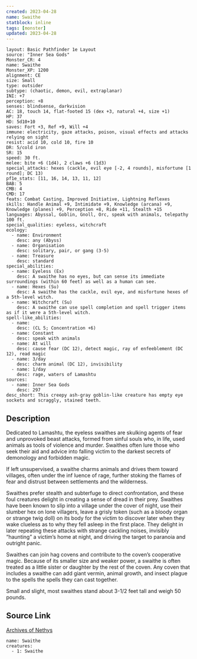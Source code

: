 ```yaml
---
created: 2023-04-28
name: Swaithe
statblock: inline
tags: [monster]
updated: 2023-04-28
---
```

```statblock
layout: Basic Pathfinder 1e Layout
source: "Inner Sea Gods"
Monster_CR: 4
name: Swaithe
Monster_XP: 1200
alignment: CE
size: Small
type: outsider
subtype: (chaotic, demon, evil, extraplanar)
INI: +7
perception: +8
senses: blindsense, darkvision
AC: 18, touch 14, flat-footed 15 (dex +3, natural +4, size +1)
HP: 37
HD: 5d10+10
saves: Fort +3, Ref +9, Will +4
immune: electricity, gaze attacks, poison, visual effects and attacks relying on sight
resist: acid 10, cold 10, fire 10
DR: 5/cold iron
SR: 15
speed: 30 ft.
melee: bite +6 (1d4), 2 claws +6 (1d3)
special_attacks: hexes (cackle, evil eye [-2, 4 rounds], misfortune [1 round]; DC 13)
pf1e_stats: [11, 16, 14, 13, 11, 12]
BAB: 5
CMB: 4
CMD: 17
feats: Combat Casting, Improved Initiative, Lightning Reflexes
skills: Handle Animal +9, Intimidate +9, Knowledge (arcana) +9, Knowledge (planes) +9, Perception +8, Ride +11, Stealth +15
languages: Abyssal, Goblin, Gnoll, Orc, speak with animals, telepathy 100 ft.
special_qualities: eyeless, witchcraft
ecology:
  - name: Environment
    desc: any (Abyss)
  - name: Organisation
    desc: solitary, pair, or gang (3-5)
  - name: Treasure
    desc: standard
special_abilities:
  - name: Eyeless (Ex)
    desc: A swaithe has no eyes, but can sense its immediate surroundings (within 60 feet) as well as a human can see.
  - name: Hexes (Su)
    desc: A swaithe has the cackle, evil eye, and misfortune hexes of a 5th-level witch.
  - name: Witchcraft (Su)
    desc: A swaithe can use spell completion and spell trigger items as if it were a 5th-level witch.
spell-like_abilities:
  - name:
    desc: (CL 5; Concentration +6)
  - name: Constant
    desc: speak with animals
  - name: At will
    desc: cause fear (DC 12), detect magic, ray of enfeeblement (DC 12), read magic
  - name: 3/day
    desc: charm animal (DC 12), invisibility
  - name: 1/day
    desc: rage, waters of Lamashtu
sources:
  - name: Inner Sea Gods
    desc: 297
desc_short: This creepy ash-gray goblin-like creature has empty eye sockets and scraggly, stained teeth.
```
## Description
Dedicated to Lamashtu, the eyeless swaithes are skulking agents of fear and unprovoked beast attacks, formed from sinful souls who, in life, used animals as tools of violence and murder. Swaithes often lure those who seek their aid and advice into falling victim to the darkest secrets of demonology and forbidden magic.

If left unsupervised, a swaithe charms animals and drives them toward villages, often under the inf luence of rage, further stoking the flames of fear and distrust between settlements and the wilderness.

Swaithes prefer stealth and subterfuge to direct confrontation, and these foul creatures delight in creating a sense of dread in their prey. Swaithes have been known to slip into a village under the cover of night, use their slumber hex on lone villagers, leave a grisly token (such as a bloody organ or strange twig doll) on its body for the victim to discover later when they wake clueless as to why they fell asleep in the first place. They delight in later repeating these attacks with strange cackling noises, invisibly “haunting” a victim’s home at night, and driving the target to paranoia and outright panic.

Swaithes can join hag covens and contribute to the coven’s cooperative magic. Because of its smaller size and weaker power, a swaithe is often treated as a little sister or daughter by the rest of the coven. Any coven that includes a swaithe can add giant vermin, animal growth, and insect plague to the spells the spells they can cast together.

Small and slight, most swaithes stand about 3-1/2 feet tall and weigh 50 pounds.
## Source Link
[Archives of Nethys](https://aonprd.com/MonsterDisplay.aspx?ItemName=Swaithe)
```encounter-table
name: Swaithe
creatures:
  - 1: Swaithe
```
